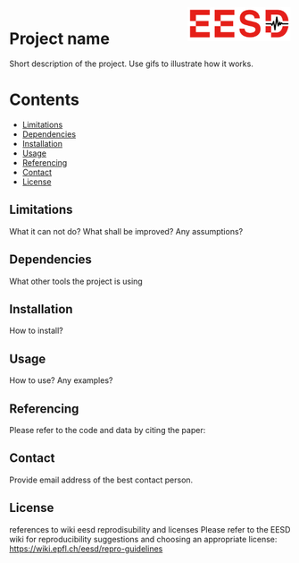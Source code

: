 <a href="img/logo_eesd.png">
    <img src="img/logo_eesd.png" alt="EESD logo" title="EESD" align="right" height="60" />
</a>

# Project name

Short description of the project. Use gifs to illustrate how it works.

Contents
========

 * [Limitations](#limitations)
 * [Dependencies](#dependencies)
 * [Installation](#installation)
 * [Usage](#usage)
 * [Referencing](#referencing)
 * [Contact](#contact)
 * [License](#license)

## Limitations

What it can not do? What shall be improved? Any assumptions?

## Dependencies

What other tools the project is using

## Installation

How to install?

## Usage

How to use? Any examples?

## Referencing

Please refer to the code and data by citing the paper:

## Contact

Provide email address of the best contact person.

## License
references to wiki eesd reprodisubility and licenses
Please refer to the EESD wiki for reproducibility suggestions and choosing an appropriate license:
https://wiki.epfl.ch/eesd/repro-guidelines

